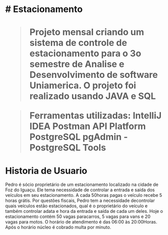 <h1># Estacionamento<h1>
  
>Projeto mensal criando um sistema de controle de estacionamento para o 3o semestre de Analise e Desenvolvimento de software Uniamerica.
>O projeto foi realizado usando JAVA e SQL

>Ferramentas utilizadas:
>IntelliJ IDEA
>Postman API Platform
>PostgreSQL
>pgAdmin - PostgreSQL Tools


# Historia de Usuario
Pedro é sócio proprietário de um estacionamento localizado na cidade de Foz do Iguaçu. Ele tema necessidade de controlar a entrada e saída dos veículos em seu estacionamento. A cada 50horas pagas o veículo recebe 5 horas grátis. Por questões fiscais, Pedro tem a necessidade decontrolar quais veículos estão estacionados, qual é o proprietário do veículo e também controlar adata e hora da entrada e saída de cada um deles. Hoje o estacionamento contém 50 vagas paracarros, 5 vagas para vans e 20 vagas para motos. O horário de atendimento é das 06:00 às 20:00Horas. Após o horário núcleo é cobrado multa por minuto.
